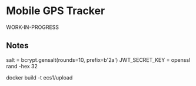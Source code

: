 # Mobile GPS Tracker

WORK-IN-PROGRESS

## Notes

salt = bcrypt.gensalt(rounds=10, prefix=b'2a')
JWT_SECRET_KEY = openssl rand -hex 32

docker build -t ecs1/upload